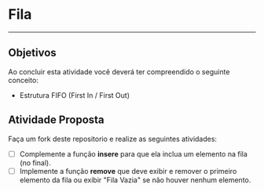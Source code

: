 # Fila
---

## Objetivos

Ao concluir esta atividade você deverá ter compreendido o seguinte conceito:
* Estrutura FIFO (First In / First Out)


## Atividade Proposta

Faça um fork deste repositorio e realize as seguintes atividades: 

- [ ] Complemente a função **insere** para que ela inclua um elemento na fila (no final).
- [ ] Implemente a função **remove** que deve exibir e remover o primeiro elemento da fila ou exibir "Fila Vazia" se não houver nenhum elemento.
